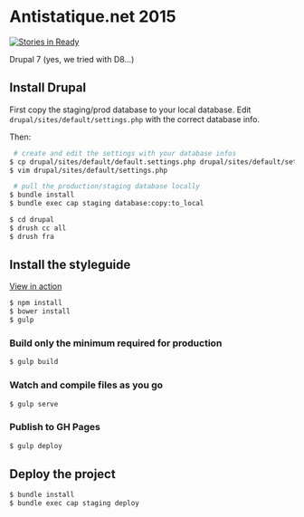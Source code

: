 Antistatique.net 2015
=====================

[![Stories in Ready](https://badge.waffle.io/antistatique/antistatique.net.png?label=ready&title=Ready)](http://waffle.io/antistatique/antistatique.net)

Drupal 7 (yes, we tried with D8...)

## Install Drupal

First copy the staging/prod database to your local database. Edit `drupal/sites/default/settings.php` with the correct database info.

Then:

```bash
 # create and edit the settings with your database infos
$ cp drupal/sites/default/default.settings.php drupal/sites/default/settings.php
$ vim drupal/sites/default/settings.php

 # pull the production/staging database locally
$ bundle install
$ bundle exec cap staging database:copy:to_local

$ cd drupal
$ drush cc all
$ drush fra
```

## Install the styleguide

[View in action](http://staging.antistatique.net/styleguide)

```bash
$ npm install
$ bower install
$ gulp
```

### Build only the minimum required for production

```bash
$ gulp build
```

### Watch and compile files as you go

```bash
$ gulp serve
```

### Publish to GH Pages

```bash
$ gulp deploy
```

## Deploy the project
```bash
$ bundle install
$ bundle exec cap staging deploy
```

